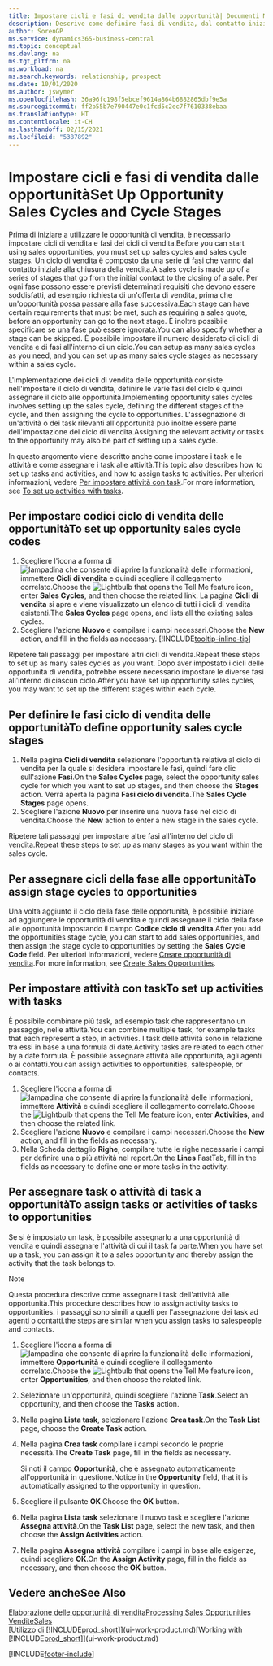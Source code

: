 ```yaml
---
title: Impostare cicli e fasi di vendita dalle opportunità| Documenti Microsoft
description: Descrive come definire fasi di vendita, dal contatto iniziale alla chiusura, per creare un ciclo di vendita e assegnarlo alle opportunità in Business Central.
author: SorenGP
ms.service: dynamics365-business-central
ms.topic: conceptual
ms.devlang: na
ms.tgt_pltfrm: na
ms.workload: na
ms.search.keywords: relationship, prospect
ms.date: 10/01/2020
ms.author: jswymer
ms.openlocfilehash: 36a96fc198f5ebcef9614a864b6882865dbf9e5a
ms.sourcegitcommit: ff2b55b7e790447e0c1fcd5c2ec7f7610338ebaa
ms.translationtype: HT
ms.contentlocale: it-CH
ms.lasthandoff: 02/15/2021
ms.locfileid: "5387892"
---
```

# <a name="set-up-opportunity-sales-cycles-and-cycle-stages"></a><span data-ttu-id="dfd54-103">Impostare cicli e fasi di vendita dalle opportunità</span><span class="sxs-lookup"><span data-stu-id="dfd54-103">Set Up Opportunity Sales Cycles and Cycle Stages</span></span>
<span data-ttu-id="dfd54-104">Prima di iniziare a utilizzare le opportunità di vendita, è necessario impostare cicli di vendita e fasi dei cicli di vendita.</span><span class="sxs-lookup"><span data-stu-id="dfd54-104">Before you can start using sales opportunities, you must set up sales cycles and sales cycle stages.</span></span> <span data-ttu-id="dfd54-105">Un ciclo di vendita è composto da una serie di fasi che vanno dal contatto iniziale alla chiusura della vendita.</span><span class="sxs-lookup"><span data-stu-id="dfd54-105">A sales cycle is made up of a series of stages that go from the initial contact to the closing of a sale.</span></span> <span data-ttu-id="dfd54-106">Per ogni fase possono essere previsti determinati requisiti che devono essere soddisfatti, ad esempio richiesta di un'offerta di vendita, prima che un'opportunità possa passare alla fase successiva.</span><span class="sxs-lookup"><span data-stu-id="dfd54-106">Each stage can have certain requirements that must be met, such as requiring a sales quote, before an opportunity can go to the next stage.</span></span> <span data-ttu-id="dfd54-107">È inoltre possibile specificare se una fase può essere ignorata.</span><span class="sxs-lookup"><span data-stu-id="dfd54-107">You can also specify whether a stage can be skipped.</span></span> <span data-ttu-id="dfd54-108">È possibile impostare il numero desiderato di cicli di vendita e di fasi all'interno di un ciclo.</span><span class="sxs-lookup"><span data-stu-id="dfd54-108">You can setup as many sales cycles as you need, and you can set up as many sales cycle stages as necessary within a sales cycle.</span></span>

<span data-ttu-id="dfd54-109">L'implementazione dei cicli di vendita delle opportunità consiste nell'impostare il ciclo di vendita, definire le varie fasi del ciclo e quindi assegnare il ciclo alle opportunità.</span><span class="sxs-lookup"><span data-stu-id="dfd54-109">Implementing opportunity sales cycles involves setting up the sales cycle, defining the different stages of the cycle, and then assigning the cycle to opportunities.</span></span> <span data-ttu-id="dfd54-110">L'assegnazione di un'attività o dei task rilevanti all'opportunità può inoltre essere parte dell'impostazione del ciclo di vendita.</span><span class="sxs-lookup"><span data-stu-id="dfd54-110">Assigning the relevant activity or tasks to the opportunity may also be part of setting up a sales cycle.</span></span>

<span data-ttu-id="dfd54-111">In questo argomento viene descritto anche come impostare i task e le attività e come assegnare i task alle attività.</span><span class="sxs-lookup"><span data-stu-id="dfd54-111">This topic also describes how to set up tasks and activities, and how to assign tasks to activities.</span></span> <span data-ttu-id="dfd54-112">Per ulteriori informazioni, vedere [Per impostare attività con task](marketing-how-setup-opportunity-sales-cycles-stages.md#to-set-up-activities-with-tasks).</span><span class="sxs-lookup"><span data-stu-id="dfd54-112">For more information, see [To set up activities with tasks](marketing-how-setup-opportunity-sales-cycles-stages.md#to-set-up-activities-with-tasks).</span></span>

## <a name="to-set-up-opportunity-sales-cycle-codes"></a><span data-ttu-id="dfd54-113">Per impostare codici ciclo di vendita delle opportunità</span><span class="sxs-lookup"><span data-stu-id="dfd54-113">To set up opportunity sales cycle codes</span></span>
1. <span data-ttu-id="dfd54-114">Scegliere l'icona a forma di ![lampadina che consente di aprire la funzionalità delle informazioni](media/ui-search/search_small.png "Informazioni sull'operazione che si desidera eseguire"), immettere **Cicli di vendita** e quindi scegliere il collegamento correlato.</span><span class="sxs-lookup"><span data-stu-id="dfd54-114">Choose the ![Lightbulb that opens the Tell Me feature](media/ui-search/search_small.png "Tell me what you want to do") icon, enter **Sales Cycles**, and then choose the related link.</span></span> <span data-ttu-id="dfd54-115">La pagina **Cicli di vendita** si apre e viene visualizzato un elenco di tutti i cicli di vendita esistenti.</span><span class="sxs-lookup"><span data-stu-id="dfd54-115">The **Sales Cycles** page opens, and lists all the existing sales cycles.</span></span>
2. <span data-ttu-id="dfd54-116">Scegliere l'azione **Nuovo** e compilare i campi necessari.</span><span class="sxs-lookup"><span data-stu-id="dfd54-116">Choose the **New** action, and fill in the fields as necessary.</span></span> [!INCLUDE[tooltip-inline-tip](includes/tooltip-inline-tip_md.md)]

<span data-ttu-id="dfd54-117">Ripetere tali passaggi per impostare altri cicli di vendita.</span><span class="sxs-lookup"><span data-stu-id="dfd54-117">Repeat these steps to set up as many sales cycles as you want.</span></span> <span data-ttu-id="dfd54-118">Dopo aver impostato i cicli delle opportunità di vendita, potrebbe essere necessario impostare le diverse fasi all'interno di ciascun ciclo.</span><span class="sxs-lookup"><span data-stu-id="dfd54-118">After you have set up opportunity sales cycles, you may want to set up the different stages within each cycle.</span></span>

## <a name="to-define-opportunity-sales-cycle-stages"></a><span data-ttu-id="dfd54-119">Per definire le fasi ciclo di vendita delle opportunità</span><span class="sxs-lookup"><span data-stu-id="dfd54-119">To define opportunity sales cycle stages</span></span>
1. <span data-ttu-id="dfd54-120">Nella pagina **Cicli di vendita** selezionare l'opportunità relativa al ciclo di vendita per la quale si desidera impostare le fasi, quindi fare clic sull'azione **Fasi**.</span><span class="sxs-lookup"><span data-stu-id="dfd54-120">On the **Sales Cycles** page, select the opportunity sales cycle for which you want to set up stages, and then choose the **Stages** action.</span></span> <span data-ttu-id="dfd54-121">Verrà aperta la pagina **Fasi ciclo di vendita**.</span><span class="sxs-lookup"><span data-stu-id="dfd54-121">The **Sales Cycle Stages** page opens.</span></span>
2. <span data-ttu-id="dfd54-122">Scegliere l'azione **Nuovo** per inserire una nuova fase nel ciclo di vendita.</span><span class="sxs-lookup"><span data-stu-id="dfd54-122">Choose the **New** action to enter a new stage in the sales cycle.</span></span>

<span data-ttu-id="dfd54-123">Ripetere tali passaggi per impostare altre fasi all'interno del ciclo di vendita.</span><span class="sxs-lookup"><span data-stu-id="dfd54-123">Repeat these steps to set up as many stages as you want within the sales cycle.</span></span>

## <a name="to-assign-stage-cycles-to-opportunities"></a><span data-ttu-id="dfd54-124">Per assegnare cicli della fase alle opportunità</span><span class="sxs-lookup"><span data-stu-id="dfd54-124">To assign stage cycles to opportunities</span></span>
<span data-ttu-id="dfd54-125">Una volta aggiunto il ciclo della fase delle opportunità, è possibile iniziare ad aggiungere le opportunità di vendita e quindi assegnare il ciclo della fase alle opportunità impostando il campo **Codice ciclo di vendita**.</span><span class="sxs-lookup"><span data-stu-id="dfd54-125">After you add the opportunities stage cycle, you can start to add sales opportunities, and then assign the stage cycle to opportunities by setting the **Sales Cycle Code** field.</span></span> <span data-ttu-id="dfd54-126">Per ulteriori informazioni, vedere [Creare opportunità di vendita](marketing-how-create-opportunities.md).</span><span class="sxs-lookup"><span data-stu-id="dfd54-126">For more information, see [Create Sales Opportunities](marketing-how-create-opportunities.md).</span></span>

## <a name="to-set-up-activities-with-tasks"></a><span data-ttu-id="dfd54-127">Per impostare attività con task</span><span class="sxs-lookup"><span data-stu-id="dfd54-127">To set up activities with tasks</span></span>
<span data-ttu-id="dfd54-128">È possibile combinare più task, ad esempio task che rappresentano un passaggio, nelle attività.</span><span class="sxs-lookup"><span data-stu-id="dfd54-128">You can combine multiple task, for example tasks that each represent a step, in activities.</span></span> <span data-ttu-id="dfd54-129">I task delle attività sono in relazione tra essi in base a una formula di date.</span><span class="sxs-lookup"><span data-stu-id="dfd54-129">Activity tasks are related to each other by a date formula.</span></span> <span data-ttu-id="dfd54-130">È possibile assegnare attività alle opportunità, agli agenti o ai contatti.</span><span class="sxs-lookup"><span data-stu-id="dfd54-130">You can assign activities to opportunities, salespeople, or contacts.</span></span>

1. <span data-ttu-id="dfd54-131">Scegliere l'icona a forma di ![lampadina che consente di aprire la funzionalità delle informazioni](media/ui-search/search_small.png "Informazioni sull'operazione che si desidera eseguire"), immettere **Attività** e quindi scegliere il collegamento correlato.</span><span class="sxs-lookup"><span data-stu-id="dfd54-131">Choose the ![Lightbulb that opens the Tell Me feature](media/ui-search/search_small.png "Tell me what you want to do") icon, enter **Activities**, and then choose the related link.</span></span>
2. <span data-ttu-id="dfd54-132">Scegliere l'azione **Nuovo** e compilare i campi necessari.</span><span class="sxs-lookup"><span data-stu-id="dfd54-132">Choose the **New** action, and fill in the fields as necessary.</span></span>
3. <span data-ttu-id="dfd54-133">Nella Scheda dettaglio **Righe**, compilare tutte le righe necessarie i campi per definire una o più attività nel report.</span><span class="sxs-lookup"><span data-stu-id="dfd54-133">On the **Lines** FastTab, fill in the fields as necessary to define one or more tasks in the activity.</span></span>

## <a name="to-assign-tasks-or-activities-of-tasks-to-opportunities"></a><span data-ttu-id="dfd54-134">Per assegnare task o attività di task a opportunità</span><span class="sxs-lookup"><span data-stu-id="dfd54-134">To assign tasks or activities of tasks to opportunities</span></span>
<span data-ttu-id="dfd54-135">Se si è impostato un task, è possibile assegnarlo a una opportunità di vendita e quindi assegnare l'attività di cui il task fa parte.</span><span class="sxs-lookup"><span data-stu-id="dfd54-135">When you have set up a task, you can assign it to a sales opportunity and thereby assign the activity that the task belongs to.</span></span>

> [!NOTE]  
>   <span data-ttu-id="dfd54-136">Questa procedura descrive come assegnare i task dell'attività alle opportunità.</span><span class="sxs-lookup"><span data-stu-id="dfd54-136">This procedure describes how to assign activity tasks to opportunities.</span></span> <span data-ttu-id="dfd54-137">i passaggi sono simili a quelli per l'assegnazione dei task ad agenti o contatti.</span><span class="sxs-lookup"><span data-stu-id="dfd54-137">the steps are similar when you assign tasks to salespeople and contacts.</span></span>

1. <span data-ttu-id="dfd54-138">Scegliere l'icona a forma di ![lampadina che consente di aprire la funzionalità delle informazioni](media/ui-search/search_small.png "Informazioni sull'operazione che si desidera eseguire"), immettere **Opportunità** e quindi scegliere il collegamento correlato.</span><span class="sxs-lookup"><span data-stu-id="dfd54-138">Choose the ![Lightbulb that opens the Tell Me feature](media/ui-search/search_small.png "Tell me what you want to do") icon, enter **Opportunities**, and then choose the related link.</span></span>
2. <span data-ttu-id="dfd54-139">Selezionare un'opportunità, quindi scegliere l'azione **Task**.</span><span class="sxs-lookup"><span data-stu-id="dfd54-139">Select an opportunity, and then choose the **Tasks** action.</span></span>
3. <span data-ttu-id="dfd54-140">Nella pagina **Lista task**, selezionare l'azione **Crea task**.</span><span class="sxs-lookup"><span data-stu-id="dfd54-140">On the **Task List** page, choose the **Create Task** action.</span></span>
4.  <span data-ttu-id="dfd54-141">Nella pagina **Crea task** compilare i campi secondo le proprie necessità.</span><span class="sxs-lookup"><span data-stu-id="dfd54-141">The **Create Task** page, fill in the fields as necessary.</span></span>

    <span data-ttu-id="dfd54-142">Si noti il campo **Opportunità**, che è assegnato automaticamente all'opportunità in questione.</span><span class="sxs-lookup"><span data-stu-id="dfd54-142">Notice in the **Opportunity** field, that it is automatically assigned to the opportunity in question.</span></span>
5. <span data-ttu-id="dfd54-143">Scegliere il pulsante **OK**.</span><span class="sxs-lookup"><span data-stu-id="dfd54-143">Choose the **OK** button.</span></span>
6. <span data-ttu-id="dfd54-144">Nella pagina **Lista task** selezionare il nuovo task e scegliere l'azione **Assegna attività**.</span><span class="sxs-lookup"><span data-stu-id="dfd54-144">On the **Task List** page, select the new task, and then choose the **Assign Activities** action.</span></span>
7. <span data-ttu-id="dfd54-145">Nella pagina **Assegna attività** compilare i campi in base alle esigenze, quindi scegliere **OK**.</span><span class="sxs-lookup"><span data-stu-id="dfd54-145">On the **Assign Activity** page, fill in the fields as necessary, and then choose the **OK** button.</span></span>

## <a name="see-also"></a><span data-ttu-id="dfd54-146">Vedere anche</span><span class="sxs-lookup"><span data-stu-id="dfd54-146">See Also</span></span>
[<span data-ttu-id="dfd54-147">Elaborazione delle opportunità di vendita</span><span class="sxs-lookup"><span data-stu-id="dfd54-147">Processing Sales Opportunities</span></span>](marketing-processing-sales-opportunities.md)  
[<span data-ttu-id="dfd54-148">Vendite</span><span class="sxs-lookup"><span data-stu-id="dfd54-148">Sales</span></span>](sales-manage-sales.md)  
<span data-ttu-id="dfd54-149">[Utilizzo di [!INCLUDE[prod_short](includes/prod_short.md)]](ui-work-product.md)</span><span class="sxs-lookup"><span data-stu-id="dfd54-149">[Working with [!INCLUDE[prod_short](includes/prod_short.md)]](ui-work-product.md)</span></span>


[!INCLUDE[footer-include](includes/footer-banner.md)]